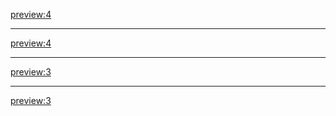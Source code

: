 [preview:4](docs5/zwave_device_advanced_en_3Lite_1.5.622.md)
- - - -
[preview:4](docs5/USB_UIRT_en_3pro_all.md)
- - - -
[preview:3](docs5/setup_network_settings_connect_to_the_internet_en_3Lite_all.md)
- - - -
[preview:3](docs5/sensors_en_3pro_all.md)

